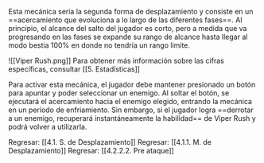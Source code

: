 
Esta mecánica seria la segunda forma de desplazamiento y consiste en un ==acercamiento que evoluciona a lo largo de las diferentes fases==. Al principio, el alcance del salto del jugador es corto, pero a medida que va progresando en las fases se expande su rango de alcance hasta llegar al modo bestia 100% en donde no tendría un rango limite.

![[Viper Rush.png]]
Para obtener más información sobre las cifras específicas, consultar [[5. Estadísticas]]

Para activar esta mecánica, el jugador debe mantener presionado un botón para apuntar y poder seleccionar un enemigo. Al soltar el botón, se ejecutará el acercamiento hacia el enemigo elegido, entrando la mecánica en un período de enfriamiento. Sin embargo, si el jugador logra ==derrotar a un enemigo, recuperará instantáneamente la habilidad== de Viper Rush y podrá volver a utilizarla.


Regresar: [[4.1. S. de Desplazamiento]]
Regresar: [[4.1.1. M. de Desplazamiento]]
Regresar: [[4.2.2.2. Pre ataque]]
